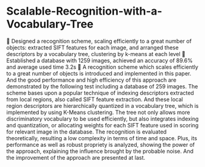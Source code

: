 Scalable-Recognition-with-a-Vocabulary-Tree
===========================================

	Designed a recognition scheme, scaling efficiently to a great number of objects: extracted SIFT features for each image, and arranged these descriptors by a vocabulary tree, clustering by k-means at each level 	Established a database with 1259 images, achieved an accuracy of 89.6% and average used time 3.2s
 A recognition scheme which scales efficiently to a great number of objects is introduced and implemented in this paper. And the good performance and high efficiency of this approach are demonstrated by the following test including a database of 259 images.
The scheme bases upon a popular technique of indexing descriptors extracted from local regions, also called SIFT feature extraction. And these local region descriptors are hierarchically quantized in a vocabulary tree, which is implemented by using K-Means clustering. The tree not only allows more discriminatory vocabulary to be used efficiently, but also integrates indexing and quantization, or allocating weights for each SIFT feature used in scoring for relevant image in the database.
The recognition is evaluated theoretically, resulting a low complexity in terms of time and space. Plus, its performance as well as robust propriety is analyzed, showing the power of the approach, explaining the influence brought by the probable noise. And the improvement of the approach are presented at last.
